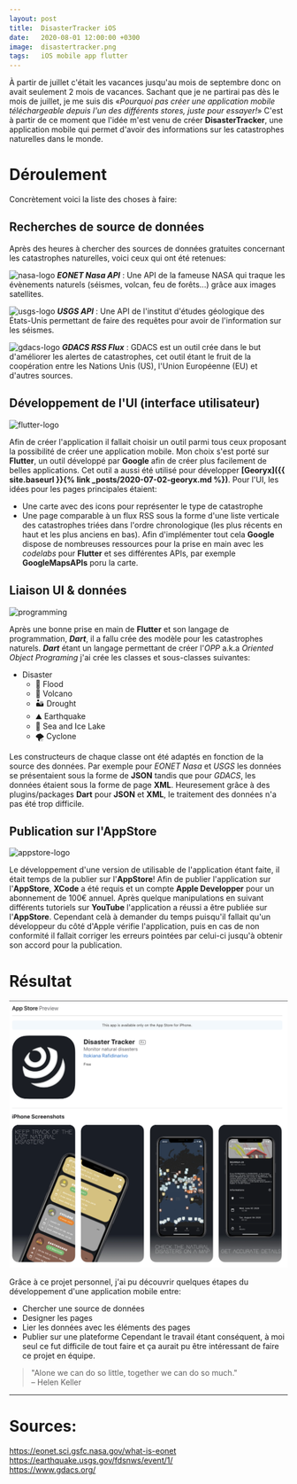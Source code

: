```yaml
---
layout: post
title:  DisasterTracker iOS
date:   2020-08-01 12:00:00 +0300
image:  disastertracker.png
tags:   iOS mobile app flutter
---
```


À partir de juillet c'était les vacances jusqu'au mois de septembre donc on avait seulement 2 mois de vacances. Sachant que je ne partirai pas dès le mois de juillet, je me suis dis «*Pourquoi pas créer une application mobile téléchargeable depuis l'un des différents stores, juste pour essayer!*»
C'est à partir de ce moment que l'idée m'est venu de créer **DisasterTracker**, une application mobile qui permet d'avoir des informations sur les catastrophes naturelles dans le monde.

# Déroulement

Concrètement voici la liste des choses à faire:

## Recherches de source de données

Après des heures à chercher des sources de données gratuites concernant les catastrophes naturelles, voici ceux qui ont été retenues:
<br>

![nasa-logo](https://eonet.sci.gsfc.nasa.gov/img/nasa-logo.svg)
***EONET Nasa API***
: Une API de la fameuse NASA qui traque les évènements naturels (séismes, volcan, feu de forêts...) grâce aux images satellites.
<br>

![usgs-logo](https://ny.water.usgs.gov/maps/habs/images/usgs-logo-black.png)
***USGS API***
: Une API de l'institut d'études géologique des États-Unis permettant de faire des requêtes pour avoir de l'information sur les séismes.
<br>

![gdacs-logo](https://brands.home-assistant.io/_/gdacs/logo@2x.png)
***GDACS RSS Flux***
: GDACS est un outil crée dans le but d'améliorer les alertes de catastrophes, cet outil étant le fruit de la coopération entre les Nations Unis (US), l'Union Européenne (EU) et d'autres sources.

## Développement de l'UI (interface utilisateur)

![flutter-logo](https://flutter.dev/assets/flutter-lockup-1caf6476beed76adec3c477586da54de6b552b2f42108ec5bc68dc63bae2df75.png)
<br>

Afin de créer l'application il fallait choisir un outil parmi tous ceux proposant la possibilité de créer une application mobile. Mon choix s'est porté sur **Flutter**, un outil développé par **Google** afin de créer plus facilement de belles applications. Cet outil a aussi été utilisé pour développer **[Georyx]({{ site.baseurl }}{% link _posts/2020-07-02-georyx.md %})**.
Pour l'UI, les idées pour les pages principales étaient:
- Une carte avec des icons pour représenter le type de catastrophe
- Une page comparable à un flux RSS sous la forme d'une liste verticale des catastrophes triées dans l'ordre chronologique (les plus récents en haut et les plus anciens en bas).
Afin d'implémenter tout cela **Google** dispose de nombreuses ressources pour la prise en main avec les *codelabs* pour **Flutter** et ses différentes APIs, par exemple **GoogleMapsAPIs** poru la carte.

## Liaison UI & données
![programming](https://cdn.pixabay.com/photo/2015/04/20/13/17/work-731198_1280.jpg)
<br>

Après une bonne prise en main de **Flutter** et son langage de programmation, ***Dart***, il a fallu crée des modèle pour les catastrophes naturels. ***Dart*** étant un langage permettant de créer l'*OPP* a.k.a *Oriented Object Programing* j'ai crée les classes et sous-classes suivantes:
- Disaster
  - 🌊 Flood
  - 🌋 Volcano
  - 🏜 Drought
  - ⛰ Earthquake
  - 🧊 Sea and Ice Lake
  - 🌪 Cyclone

Les constructeurs de chaque classe ont été adaptés en fonction de la source des données. Par exemple pour *EONET Nasa* et *USGS* les données se présentaient sous la forme de **JSON** tandis que pour *GDACS*, les données étaient sous la forme de page **XML**. Heuresement grâce à des plugins/packages **Dart** pour **JSON** et **XML**, le traitement des données n'a pas été trop difficile.

## Publication sur l'AppStore
![appstore-logo](https://developer.apple.com/news/images/og/app-store-og.png)
<br>

Le développement d'une version de utilisable de l'application étant faite, il était temps de la publier sur l'**AppStore**! Afin de publier l'application sur l'**AppStore**, **XCode** a été requis et un compte **Apple Developper** pour un abonnement de 100€ annuel.
Après quelque manipulations en suivant différents tutoriels sur **YouTube** l'application a réussi a être publiée sur l'**AppStore**. Cependant celà à demander du temps puisqu'il fallait qu'un développeur du côté d'Apple vérifie l'application, puis en cas de non conformité il fallait corriger les erreurs pointées par celui-ci jusqu'à obtenir son accord pour la publication.

# Résultat
![disastertracker-app](../images/disastertracker-result.png)
<br>

Grâce à ce projet personnel, j'ai pu découvrir quelques étapes du développement d'une application mobile entre:
- Chercher une source de données
- Designer les pages
- Lier les données avec les éléments des pages
- Publier sur une plateforme
Cependant le travail étant conséquent, à moi seul ce fut difficile de tout faire et ça aurait pu être intéressant de faire ce projet en équipe.

> "Alone we can do so little, together we can do so much." <br> – Helen Keller

***

# Sources:
https://eonet.sci.gsfc.nasa.gov/what-is-eonet <br>
https://earthquake.usgs.gov/fdsnws/event/1/ <br>
https://www.gdacs.org/

